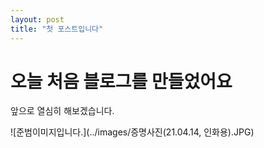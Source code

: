 ```yaml
---
layout: post
title: "첫 포스트입니다"
---
```


# 오늘 처음 블로그를 만들었어요

앞으로 열심히 해보겠습니다.

![준범이미지입니다.](../images/증명사진(21.04.14, 인화용).JPG)
